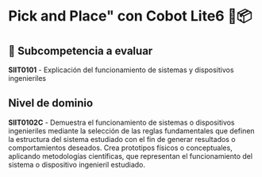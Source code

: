 # Pick and Place" con Cobot Lite6 🧩📦

## 📝 Subcompetencia a evaluar
**SIIT0101** - Explicación del funcionamiento de sistemas y dispositivos ingenieriles
## Nivel de dominio
**SIIT0102C** - Demuestra el funcionamiento de sistemas o dispositivos ingenieriles mediante la selección de las reglas fundamentales que definen la estructura del sistema estudiado con el fin de generar resultados o comportamientos deseados.
Crea prototipos físicos o conceptuales, aplicando metodologías científicas, que representan el funcionamiento del sistema o dispositivo ingenieril estudiado.
